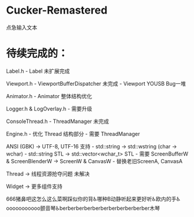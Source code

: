 # Cucker-Remastered

点急输入文本



# 待续完成的：
  Label.h - Label 未扩展完成
  
  Viewport.h - ViewportBufferDispatcher 未完成
             - Viewport YOUSB Bug一堆
             
  Animator.h - Animator 整体结构优化  
  
  Logger.h & LogOverlay.h - 需要升级
  
  ConsoleThread.h - ThreadManager 未完成
  
  Engine.h - 优化 Thread 结构部分
           - 需要 ThreadManager
           
  ANSI (GBK) -> UTF-8, UTF-16 支持
    - std::string -> std::wstring (char -> wchar)
    - std::string STL -> std::vector<wchar_t> STL
    - 需要 ScreenBufferW & ScreenBlenderW -> ScreenW & CanvasW
    - 替换老旧ScreenA, CanvasA
    
  Thread -> 线程资源抢夺问题 未解决

  Widget -> 更多组件支持

666猪鼻吧这怎么这么菜啊踩似你的背♿哪种B动静听起来更好听♿欧内的手♿ooooooooooo颤音琴♿berberberberberberberberberberber木琴         
